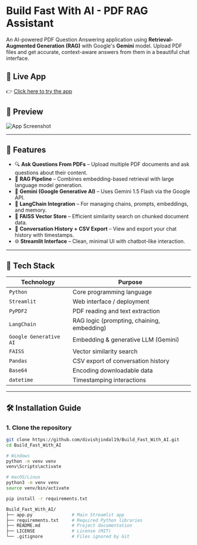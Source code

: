 # Build Fast With AI - PDF RAG Assistant

An AI-powered PDF Question Answering application using **Retrieval-Augmented Generation (RAG)** with Google's **Gemini** model. Upload PDF files and get accurate, context-aware answers from them in a beautiful chat interface.

## 🚀 Live App

👉 [Click here to try the app](https://buildfastwithai.streamlit.app/)

## 📸 Preview

![App Screenshot](https://i.ibb.co/f2ttQ2W/pdf-rag-preview.png) <!-- Replace with actual screenshot if needed -->

---

## 🧠 Features

- 🔍 **Ask Questions From PDFs** – Upload multiple PDF documents and ask questions about their content.
- 🧩 **RAG Pipeline** – Combines embedding-based retrieval with large language model generation.
- 🤖 **Gemini (Google Generative AI)** – Uses Gemini 1.5 Flash via the Google API.
- 🧠 **LangChain Integration** – For managing chains, prompts, embeddings, and memory.
- 💾 **FAISS Vector Store** – Efficient similarity search on chunked document data.
- 🧾 **Conversation History + CSV Export** – View and export your chat history with timestamps.
- 🌐 **Streamlit Interface** – Clean, minimal UI with chatbot-like interaction.

---

## 🧰 Tech Stack

| Technology        | Purpose                                      |
|-------------------|----------------------------------------------|
| `Python`          | Core programming language                    |
| `Streamlit`       | Web interface / deployment                   |
| `PyPDF2`          | PDF reading and text extraction              |
| `LangChain`       | RAG logic (prompting, chaining, embedding)   |
| `Google Generative AI` | Embedding & generative LLM (Gemini)   |
| `FAISS`           | Vector similarity search                     |
| `Pandas`          | CSV export of conversation history           |
| `Base64`          | Encoding downloadable data                   |
| `datetime`        | Timestamping interactions                    |

---

## 🛠️ Installation Guide

### 1. Clone the repository

```bash
git clone https://github.com/divishjindal19/Build_Fast_With_AI.git
cd Build_Fast_With_AI

# Windows
python -m venv venv
venv\Scripts\activate

# macOS/Linux
python3 -m venv venv
source venv/bin/activate

pip install -r requirements.txt

Build_Fast_With_AI/
├── app.py               # Main Streamlit app
├── requirements.txt     # Required Python libraries
├── README.md            # Project documentation
├── LICENSE              # License (MIT)
└── .gitignore           # Files ignored by Git
